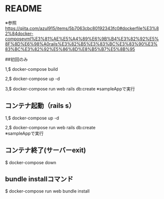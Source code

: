 # README

※参照
https://qiita.com/azul915/items/5b7063cbc80192343fc0#dockerfile%E3%82%84docker-composeyml%E3%81%AE%E5%A4%89%E6%9B%B4%E3%82%92%E5%8F%8D%E6%98%A0rails%E3%82%B5%E3%83%BC%E3%83%90%E3%83%BC%E3%82%92%E5%86%8D%E8%B5%B7%E5%8B%95

##初回のみ

1,$ docker-compose build

2,$ docker-compose up -d

3,$ docker-compose run web rails db:create
※sampleAppで実行

## コンテナ起動（rails s）

1,$ docker-compose up -d

2,$ docker-compose run web rails db:create \
※sampleAppで実行

## コンテナ終了(サーバーexit)

$ docker-compose down

## bundle installコマンド

$ docker-compose run web bundle install


